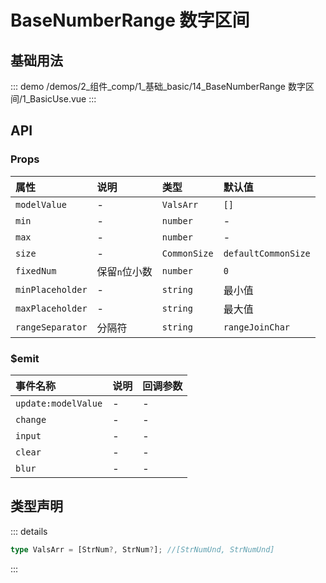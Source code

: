 # BaseNumberRange 数字区间

## 基础用法



::: demo 
/demos/2_组件_comp/1_基础_basic/14_BaseNumberRange 数字区间/1_BasicUse.vue
:::


## API 

### Props

|属性|说明|类型|默认值|
|:---|:---|:---|:---|
|`modelValue`|-|`ValsArr`|`[]`|
|`min`|-|`number`|-|
|`max`|-|`number`|-|
|`size`|-|`CommonSize`|`defaultCommonSize`|
|`fixedNum`|保留`n`位小数|`number`|`0`|
|`minPlaceholder`|-|`string`|最小值|
|`maxPlaceholder`|-|`string`|最大值|
|`rangeSeparator`|分隔符|`string`|`rangeJoinChar`|

### $emit

|事件名称|说明|回调参数|
|:---|:---|:---|
|`update:modelValue`|-|-|
|`change`|-|-|
|`input`|-|-|
|`clear`|-|-|
|`blur`|-|-|


## 类型声明

::: details


``` ts
type ValsArr = [StrNum?, StrNum?]; //[StrNumUnd, StrNumUnd]
```

:::  
